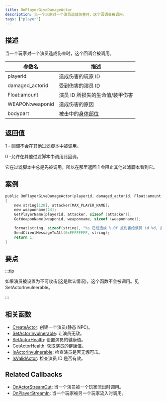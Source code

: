 ```yaml
---
title: OnPlayerGiveDamageActor
description: 当一个玩家对一个演员造成伤害时，这个回调会被调用。
tags: ["player"]
---
```


<VersionWarnCN name='回调' version='SA-MP 0.3.7' />

## 描述

当一个玩家对一个演员造成伤害时，这个回调会被调用。

| 参数名          | 描述                                       |
| --------------- | ------------------------------------------ |
| playerid        | 造成伤害的玩家 ID                          |
| damaged_actorid | 受到伤害的演员 ID                          |
| Float:amount          | 演员 ID 所损失的生命值/装甲伤害            |
| WEAPON:weaponid        | 造成伤害的原因                             |
| bodypart        | 被击中的[身体部位](../resources/bodyparts) |

## 返回值

1 - 回调不会在其他过滤脚本中被调用。

0 -允许在其他过滤脚本中调用此回调。

它在过滤脚本中总是先被调用，所以在那里返回 1 会阻止其他过滤脚本看到它。

## 案例

```c
public OnPlayerGiveDamageActor(playerid, damaged_actorid, Float:amount, WEAPON:weaponid, bodypart)
{
    new string[128], attacker[MAX_PLAYER_NAME];
    new weaponname[24];
    GetPlayerName(playerid, attacker, sizeof (attacker));
    GetWeaponName(weaponid, weaponname, sizeof (weaponname));

    format(string, sizeof(string), "%s 已经造成 %.0f 点伤害给演员 id %d, 武器: %s", attacker, amount, damaged_actorid, weaponname);
    SendClientMessageToAll(0xFFFFFFFF, string);
    return 1;
}
```

## 要点

:::tip

如果演员被设置为不可攻击(这是默认情况)，这个函数不会被调用。见 SetActorInvulnerable。

:::

## 相关函数

- [CreateActor](../functions/CreateActor): 创建一个演员(静态 NPC)。
- [SetActorInvulnerable](../functions/SetActorInvulnerable): 让演员无敌。
- [SetActorHealth](../functions/SetActorHealth): 设置演员的健康值。
- [GetActorHealth](../functions/GetActorHealth): 获取演员的健康值。
- [IsActorInvulnerable](../functions/IsActorInvulnerable): 检查演员是否无懈可击。
- [IsValidActor](../functions/IsValidActor): 检查演员 ID 是否有效。

## Related Callbacks

- [OnActorStreamOut](OnActorStreamOut): 当一个演员被一个玩家流出时调用。
- [OnPlayerStreamIn](OnPlayerStreamIn): 当一个玩家被另一个玩家流入时调用。
